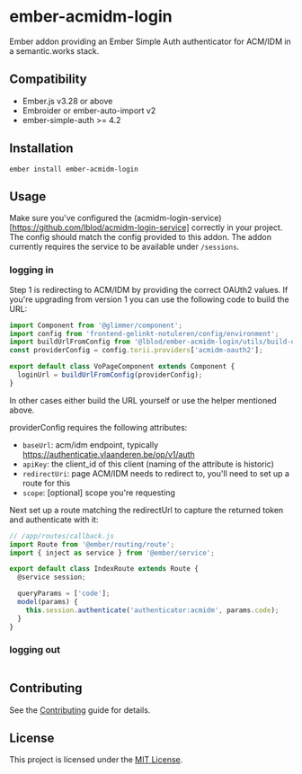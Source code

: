 ember-acmidm-login
==============================================================================
Ember addon providing an Ember Simple Auth authenticator for ACM/IDM in a semantic.works stack.


Compatibility
------------------------------------------------------------------------------

* Ember.js v3.28 or above
* Embroider or ember-auto-import v2
* ember-simple-auth >= 4.2


Installation
------------------------------------------------------------------------------

```
ember install ember-acmidm-login
```


Usage
------------------------------------------------------------------------------
Make sure you've configured the (acmidm-login-service)[https://github.com/lblod/acmidm-login-service] correctly in your project. The config should match the config provided to this addon.
The addon currently requires the service to be available under `/sessions`.

### logging in
Step 1 is redirecting to ACM/IDM by providing the correct OAUth2 values. If you're upgrading from version 1 you can use the following code to build the URL:
```js
import Component from '@glimmer/component';
import config from 'frontend-gelinkt-notuleren/config/environment';
import buildUrlFromConfig from '@lblod/ember-acmidm-login/utils/build-url-from-config';
const providerConfig = config.torii.providers['acmidm-oauth2'];

export default class VoPageComponent extends Component {
  loginUrl = buildUrlFromConfig(providerConfig);
}
```

In other cases either build the URL yourself or use the helper mentioned above.

providerConfig requires the following attributes:
- `baseUrl`: acm/idm endpoint, typically https://authenticatie.vlaanderen.be/op/v1/auth
- `apiKey`: the client_id of this client (naming of the attribute is historic)
- `redirectUri`: page ACM/IDM needs to redirect to, you'll need to set up a route for this
- `scope`: [optional] scope you're requesting

Next set up a route matching the redirectUrl to capture the returned token and authenticate with it:
```js
// /app/routes/callback.js
import Route from '@ember/routing/route';
import { inject as service } from '@ember/service';

export default class IndexRoute extends Route {
  @service session;

  queryParams = ['code'];
  model(params) {
    this.session.authenticate('authenticator:acmidm', params.code);
  }
}
```

### logging out
```js
```

Contributing
------------------------------------------------------------------------------

See the [Contributing](CONTRIBUTING.md) guide for details.


License
------------------------------------------------------------------------------

This project is licensed under the [MIT License](LICENSE.md).
